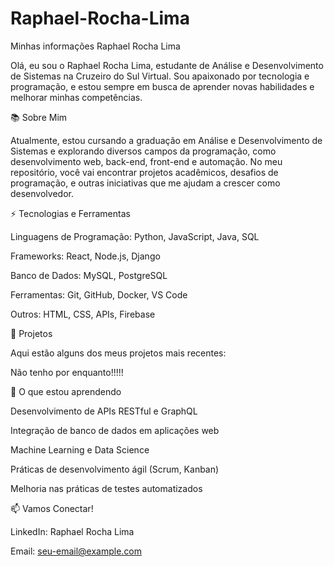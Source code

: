 # Raphael-Rocha-Lima
Minhas informações
Raphael Rocha Lima

Olá, eu sou o Raphael Rocha Lima, estudante de Análise e Desenvolvimento de Sistemas na Cruzeiro do Sul Virtual. Sou apaixonado por tecnologia e programação, e estou sempre em busca de aprender novas habilidades e melhorar minhas competências.

📚 Sobre Mim

Atualmente, estou cursando a graduação em Análise e Desenvolvimento de Sistemas e explorando diversos campos da programação, como desenvolvimento web, back-end, front-end e automação. No meu repositório, você vai encontrar projetos acadêmicos, desafios de programação, e outras iniciativas que me ajudam a crescer como desenvolvedor.

⚡ Tecnologias e Ferramentas

Linguagens de Programação: Python, JavaScript, Java, SQL

Frameworks: React, Node.js, Django

Banco de Dados: MySQL, PostgreSQL

Ferramentas: Git, GitHub, Docker, VS Code

Outros: HTML, CSS, APIs, Firebase

📂 Projetos

Aqui estão alguns dos meus projetos mais recentes:

Não tenho por enquanto!!!!!


🌱 O que estou aprendendo

Desenvolvimento de APIs RESTful e GraphQL

Integração de banco de dados em aplicações web

Machine Learning e Data Science

Práticas de desenvolvimento ágil (Scrum, Kanban)

Melhoria nas práticas de testes automatizados

📫 Vamos Conectar!

LinkedIn: Raphael Rocha Lima

Email: seu-email@example.com
